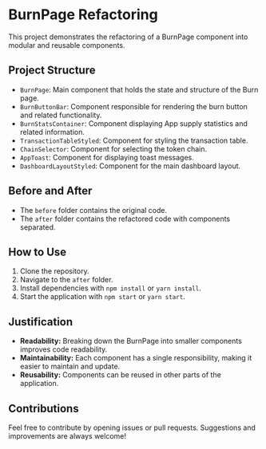 # BurnPage Refactoring

This project demonstrates the refactoring of a BurnPage component into modular and reusable components.

## Project Structure

- `BurnPage`: Main component that holds the state and structure of the Burn page.
- `BurnButtonBar`: Component responsible for rendering the burn button and related functionality.
- `BurnStatsContainer`: Component displaying App supply statistics and related information.
- `TransactionTableStyled`: Component for styling the transaction table.
- `ChainSelector`: Component for selecting the token chain.
- `AppToast`: Component for displaying toast messages.
- `DashboardLayoutStyled`: Component for the main dashboard layout.

## Before and After

- The `before` folder contains the original code.
- The `after` folder contains the refactored code with components separated.

## How to Use

1. Clone the repository.
2. Navigate to the `after` folder.
3. Install dependencies with `npm install` or `yarn install`.
4. Start the application with `npm start` or `yarn start`.

## Justification

- **Readability:** Breaking down the BurnPage into smaller components improves code readability.
- **Maintainability:** Each component has a single responsibility, making it easier to maintain and update.
- **Reusability:** Components can be reused in other parts of the application.

## Contributions

Feel free to contribute by opening issues or pull requests. Suggestions and improvements are always welcome!
